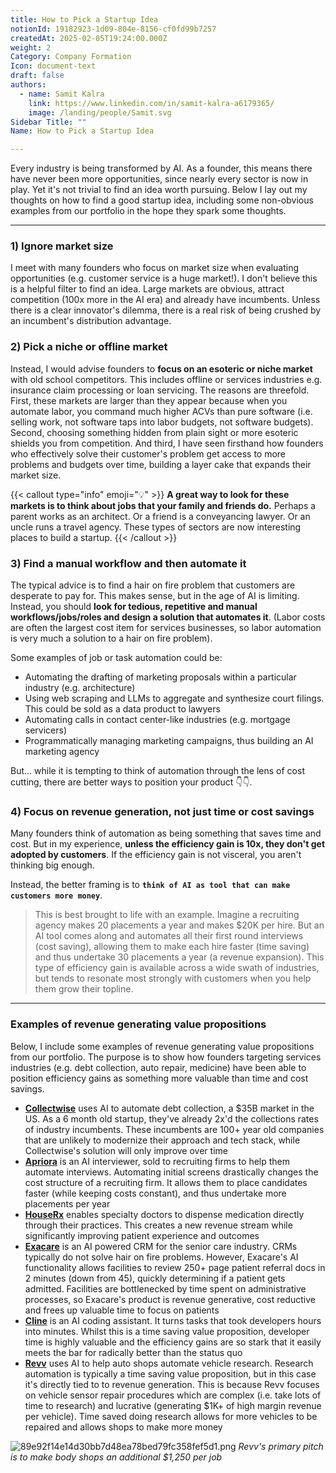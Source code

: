 ```yaml
---
title: How to Pick a Startup Idea
notionId: 19182923-1d09-804e-8156-cf0fd99b7257
createdAt: 2025-02-05T19:24:00.000Z
weight: 2
Category: Company Formation
Icon: document-text
draft: false
authors:
  - name: Samit Kalra
    link: https://www.linkedin.com/in/samit-kalra-a6179365/
    image: /landing/people/Samit.svg
Sidebar Title: ""
Name: How to Pick a Startup Idea

---
```



Every industry is being transformed by AI. As a founder, this means there have never been more opportunities, since nearly every sector is now in play. Yet it's not trivial to find an idea worth pursuing. Below I lay out my thoughts on how to find a good startup idea, including some non-obvious examples from our portfolio in the hope they spark some thoughts.


---


### 1) Ignore market size


I meet with many founders who focus on market size when evaluating opportunities (e.g. customer service is a huge market!). I don't believe this is a helpful filter to find an idea. Large markets are obvious, attract competition (100x more in the AI era) and already have incumbents. Unless there is a clear innovator's dilemma, there is a real risk of being crushed by an incumbent's distribution advantage.


### **2) Pick a niche or offline market**


Instead, I would advise founders to **focus on an esoteric or niche market** with old school competitors. This includes offline or services industries e.g. insurance claim processing or loan servicing. The reasons are threefold. First, these markets are larger than they appear because when you automate labor, you command much higher ACVs than pure software (i.e. selling work, not software taps into labor budgets, not software budgets). Second, choosing something hidden from plain sight or more esoteric shields you from competition. And third, I have seen firsthand how founders who effectively solve their customer's problem get access to more problems and budgets over time, building a layer cake that expands their market size.


{{< callout type="info" emoji="💡" >}}
**A great way to look for these markets is to think about jobs that your family and friends do.** Perhaps a parent works as an architect. Or a friend is a conveyancing lawyer. Or an uncle runs a travel agency. These types of sectors are now interesting places to build a startup.
{{< /callout >}}


### **3) Find a manual workflow and then automate it**


The typical advice is to find a hair on fire problem that customers are desperate to pay for. This makes sense, but in the age of AI is limiting. Instead, you should **look for tedious, repetitive and manual workflows/jobs/roles and design a solution that automates it**. (Labor costs are often the largest cost item for services businesses, so labor automation is very much a solution to a hair on fire problem). 


Some examples of job or task automation could be: 

- Automating the drafting of marketing proposals within a particular industry (e.g. architecture)
- Using web scraping and LLMs to aggregate and synthesize court filings. This could be sold as a data product to lawyers
- Automating calls in contact center-like industries (e.g. mortgage servicers)
- Programmatically managing marketing campaigns, thus building an AI marketing agency

But… while it is tempting to think of automation through the lens of cost cutting, there are better ways to position your product 👇👇.


### **4) Focus on revenue generation, not just time or cost savings**


Many founders think of automation as being something that saves time and cost. But in my experience, **unless the efficiency gain is 10x, they don't get adopted by customers**. If the efficiency gain is not visceral, you aren't thinking big enough.


Instead, the better framing is to **`think of AI as tool that can make customers more money`**.

> This is best brought to life with an example. Imagine a recruiting agency makes 20 placements a year and makes $20K per hire. But an AI tool comes along and automates all their first round interviews (cost saving), allowing them to make each hire faster (time saving) and thus undertake 30 placements a year (a revenue expansion). This type of efficiency gain is available across a wide swath of industries, but tends to resonate most strongly with customers when you help them grow their topline. 

---


### **Examples of revenue generating value propositions**


Below, I include some examples of revenue generating value propositions from our portfolio. The purpose is to show how founders targeting services industries (e.g. debt collection, auto repair, medicine) have been able to position efficiency gains as something more valuable than time and cost savings.

- [**Collectwise**](https://collectwise.com/) uses AI to automate debt collection, a $35B market in the US. As a 6 month old startup, they've already 2x'd the collections rates of industry incumbents. These incumbents are 100+ year old companies that are unlikely to modernize their approach and tech stack, while Collectwise's solution will only improve over time
- [**Apriora**](https://www.apriora.ai/) is an AI interviewer, sold to recruiting firms to help them automate interviews. Automating initial screens drastically changes the cost structure of a recruiting firm. It allows them to place candidates faster (while keeping costs constant), and thus undertake more placements per year
- [**HouseRx**](https://houserx.com/) enables specialty doctors to dispense medication directly through their practices. This creates a new revenue stream while significantly improving patient experience and outcomes
- [**Exacare**](https://www.exacare.com/) is an AI powered CRM for the senior care industry. CRMs typically do not solve hair on fire problems. However, Exacare's AI functionality allows facilities to review 250+ page patient referral docs in 2 minutes (down from 45), quickly determining if a patient gets admitted. Facilities are bottlenecked by time spent on administrative processes, so Exacare's product is revenue generative, cost reductive and frees up valuable time to focus on patients
- [**Cline**](https://cline.bot/) is an AI coding assistant. It turns tasks that took developers hours into minutes. Whilst this is a time saving value proposition, developer time is highly valuable and the efficiency gains are so stark that it easily meets the bar for radically better than the status quo
- [**Revv**](https://www.revvhq.com/) uses AI to help auto shops automate vehicle research. Research automation is typically a time saving value proposition, but in this case it's directly tied to to revenue generation. This is because Revv focuses on vehicle sensor repair procedures which are complex (i.e. take lots of time to research) and lucrative (generating $1K+ of high margin revenue per vehicle). Time saved doing research allows for more vehicles to be repaired and allows shops to make more money

![89e92f14e14d30bb7d48ea78bed79fc358fef5d1.png](/notion_assets/89e92f14e14d30bb7d48ea78bed79fc358fef5d1.png) *Revv's primary pitch is to make body shops an additional $1,250 per job*

